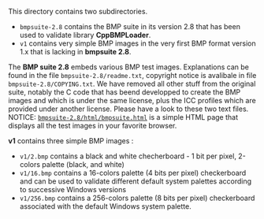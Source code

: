 This directory contains two subdirectories.

- `bmpsuite-2.8` contains the BMP suite in its version 2.8 that has been used to validate library **CppBMPLoader**.
- `v1` contains very simple BMP images in the very first BMP format version 1.x that is lacking in **bmpsuite 2.8**.

The **BMP suite 2.8** embeds various BMP test images. Explanations can be found in the file `bmpsuite-2.8/readme.txt`, copyright notice is avalibale in file `bmpsuite-2.8/COPYING.txt`. We have removed all other stuff from the original suite, notably the C code that has beend developped to create the BMP images and which is under the same license, plus the ICC profiles which are provided under another license. Please have a look to these two text files.  
NOTICE: [`bmpsuite-2.8/html/bmpsuite.html`](bmpsuite-2.8/html/bmpsuite.html) is a simple HTML page that displays all the test images in your favorite browser.

**v1** contains three simple BMP images :
- `v1/2.bmp` contains a black and white checherboard - 1 bit per pixel, 2-colors palette (black, and white)
- `v1/16.bmp` contains a 16-colors palette (4 bits per pixel) checkerboard and can be used to validate different default system palettes according to successive Windows versions
- `v1/256.bmp` contains a 256-colors palette (8 bits per pixel) checkerboard associated with the default Windows system palette.
